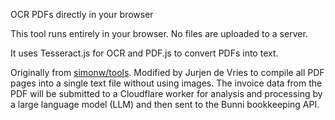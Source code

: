 OCR PDFs directly in your browser

This tool runs entirely in your browser. No files are uploaded to a server.

It uses Tesseract.js for OCR and PDF.js to convert PDFs into text.

Originally from [simonw/tools](https://github.com/simonw/tools/blob/main/ocr.html). Modified by Jurjen de Vries to compile all PDF pages into a single text file without using images. The invoice data from the PDF will be submitted to a Cloudflare worker for analysis and processing by a large language model (LLM) and then sent to the Bunni bookkeeping API.
